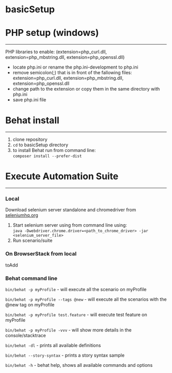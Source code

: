 # basicSetup


# PHP setup (windows)
----------

PHP libraries to enable:
(extension=php_curl.dll, extension=php_mbstring.dll, extension=php_openssl.dll)
 - locate php.ini or rename the php.ini-development to php.ini
 - remove semicolon(;) that is in front of the fallowing files: extension=php_curl.dll, extension=php_mbstring.dll, extension=php_openssl.dll
 - change path to the extension or copy them in the same directory with php.ini
 - save php.ini file


# Behat install
---------------

1) clone repository
2) `cd` to basicSetup directory
3) to install Behat run from command line:  
`composer install --prefer-dist`

# Execute Automation Suite
--------------------------

### Local
Download selenium server standalone and chromedriver from [seleniumhq.org](http://www.seleniumhq.org/download/)

1) Start selenium server using from command line using:  
`java -Dwebdriver.chrome.driver=<path_to_chrome_driver> -jar <selenium_server_file>`
2) Run scenario/suite

### On BrowserStack from local
toAdd


### Behat command line

`bin/behat -p myProfile` - will execute all the scenario on myProfile

`bin/behat -p myProfile --tags @new` - will execute all the scenarios with the @new tag on myProfile

`bin/behat -p myProfile test.feature` - will execute test feature on myProfile

`bin/behat -p myProfile -vvv` - will show more details in the console/stacktrace

`bin/behat -dl` - prints all available definitions

`bin/behat --story-syntax` - prints a story syntax sample

`bin/behat -h` - behat help, shows all available commands and options
